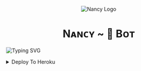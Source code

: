 <p align="center">
  <img src="https://telegra.ph/file/39e246de80d814ff8bdfd.jpg" alt="Nancy Logo">
</p>
<h1 align="center">
  Nᴀɴᴄʏ ~ 🎀 Bᴏᴛ 
</h1>

![Typing SVG](https://readme-typing-svg.herokuapp.com/?lines=𝑊𝑒𝑙𝑐𝑜𝑚𝑒+𝑇𝑜+Nᴀɴᴄʏ+~+🎀+Bᴏᴛ!;𝐶𝑟𝑒𝑎𝑡𝑒𝑑+𝑏𝑦+HᴀᴄKᴇʀ+Jʀ+~+🕊!;𝐴+𝑠𝑖𝑚𝑝𝑙𝑒+𝑎𝑛𝑑+𝑝𝑜𝑤𝑒𝑟𝑓𝑢𝑙+𝐵𝑜𝑡!;𝐼𝑛𝑑𝑒𝑥𝑒𝑠+𝐹𝑖𝑙𝑒𝑠+𝑎𝑏𝑜𝑣𝑒+2𝐺𝐵;𝐴+𝐵𝑜𝑡+𝑤𝑖𝑡ℎ+𝑑𝑜𝑢𝑏𝑙𝑒+𝑏𝑢𝑡𝑡𝑜𝑛!;𝑆𝑡𝑎𝑟𝑡+𝑚𝑒𝑠𝑠𝑎𝑔𝑒+𝑤𝑖𝑡ℎ+𝑝𝑖𝑐!;𝐴𝑛𝑑+𝑚𝑜𝑟𝑒+𝑓𝑒𝑎𝑡𝑢𝑟𝑒𝑠!)
</p>


<details><summary>Deploy To Heroku</summary>
<p>
<br>
<a href="https://heroku.com/deploy?template=https://github.com/afluaflu123/K-bot">
  <img src="https://img.shields.io/badge/Deploy%20To%20Heroku-blueviolet?style=for-the-badge&logo=heroku" alt="Deploy">
</a>
</p>
</details>
